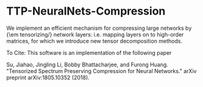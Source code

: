 # TTP-NeuralNets-Compression
We implement an efficient mechanism for compressing large networks by {\em tensorizing\/} network layers: i.e. mapping layers on to high-order matrices, for which we introduce new tensor decomposition methods. 

To Cite: This software is an implementation of the following paper 

Su, Jiahao, Jingling Li, Bobby Bhattacharjee, and Furong Huang. "Tensorized Spectrum Preserving Compression for Neural Networks." arXiv preprint arXiv:1805.10352 (2018).
